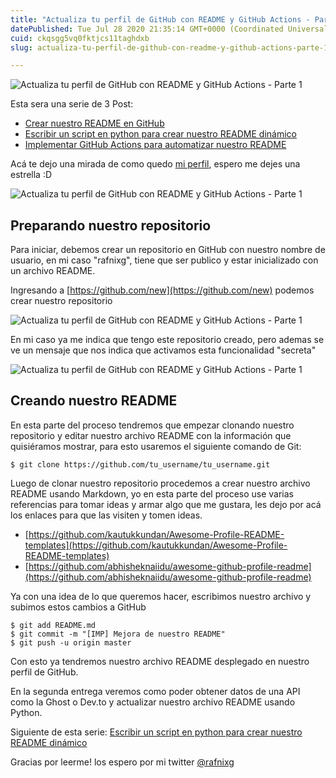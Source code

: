 ```yaml
---
title: "Actualiza tu perfil de GitHub con README y GitHub Actions - Parte 1"
datePublished: Tue Jul 28 2020 21:35:14 GMT+0000 (Coordinated Universal Time)
cuid: ckqsgg5vq0fktjcs11taghdxb
slug: actualiza-tu-perfil-de-github-con-readme-y-github-actions-parte-1

---
```


![Actualiza tu perfil de GitHub con README y GitHub Actions - Parte 1](https://cdn.hashnode.com/res/hashnode/image/upload/v1625600295458/UWx80D1XG.jpeg)

Esta sera una serie de 3 Post:

*   [Crear nuestro README en GitHub](http://rafnixg.dev/actualiza-tu-perfil-de-github-con-readme-y-github-actions-part-1/)
*   [Escribir un script en python para crear nuestro README dinámico](http://rafnixg.dev/actualiza-tu-perfil-de-github-con-readme-y-github-actions-part-2/)
*   [Implementar GitHub Actions para automatizar nuestro README](http://rafnixg.dev/actualiza-tu-perfil-de-github-con-readme-y-github-actions-part-3/)

Acá te dejo una mirada de como quedo [mi perfil](https://github.com/rafnixg), espero me dejes una estrella :D

![Actualiza tu perfil de GitHub con README y GitHub Actions - Parte 1](https://cdn.hashnode.com/res/hashnode/image/upload/v1625600297367/qIgriV0bP.png)

Preparando nuestro repositorio
------------------------------

Para iniciar, debemos crear un repositorio en GitHub con nuestro nombre de usuario, en mi caso "rafnixg", tiene que ser publico y estar inicializado con un archivo README.

Ingresando a [https://github.com/new](https://github.com/new) podemos crear nuestro repositorio

![Actualiza tu perfil de GitHub con README y GitHub Actions - Parte 1](https://cdn.hashnode.com/res/hashnode/image/upload/v1625600299615/ZGBEIU-y7.png)

En mi caso ya me indica que tengo este repositorio creado, pero ademas se ve un mensaje que nos indica que activamos esta funcionalidad "secreta"

![Actualiza tu perfil de GitHub con README y GitHub Actions - Parte 1](https://cdn.hashnode.com/res/hashnode/image/upload/v1625600301793/LW4AZUI3I.png)

Creando nuestro README
----------------------

En esta parte del proceso tendremos que empezar clonando nuestro repositorio y editar nuestro archivo README con la información que quisiéramos mostrar, para esto usaremos el siguiente comando de Git:

    $ git clone https://github.com/tu_username/tu_username.git
    

Luego de clonar nuestro repositorio procedemos a crear nuestro archivo README usando Markdown, yo en esta parte del proceso use varias referencias para tomar ideas y armar algo que me gustara, les dejo por acá los enlaces para que las visiten y tomen ideas.

*   [https://github.com/kautukkundan/Awesome-Profile-README-templates](https://github.com/kautukkundan/Awesome-Profile-README-templates)
*   [https://github.com/abhisheknaiidu/awesome-github-profile-readme](https://github.com/abhisheknaiidu/awesome-github-profile-readme)

Ya con una idea de lo que queremos hacer, escribimos nuestro archivo y subimos estos cambios a GitHub

    $ git add README.md
    $ git commit -m "[IMP] Mejora de nuestro README"
    $ git push -u origin master
    

Con esto ya tendremos nuestro archivo README desplegado en nuestro perfil de GitHub.

En la segunda entrega veremos como poder obtener datos de una API como la Ghost o Dev.to y actualizar nuestro archivo README usando Python.

Siguiente de esta serie: [Escribir un script en python para crear nuestro README dinámico](http://rafnixg.dev/actualiza-tu-perfil-de-github-con-readme-y-github-actions-part-2/)

Gracias por leerme! los espero por mi twitter [@rafnixg](https://rafnixg@gmail.com)